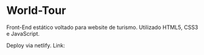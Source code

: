 # World-Tour

Front-End estático voltado para website de turismo.
Utilizado HTML5, CSS3 e JavaScript.

Deploy via netlify.
Link:<br>

